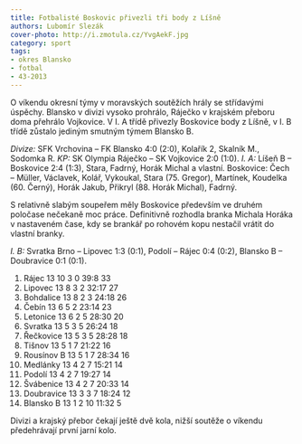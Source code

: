 ```yaml
---
title: Fotbalisté Boskovic přivezli tři body z Líšně
authors: Lubomír Slezák
cover-photo: http://i.zmotula.cz/YvgAekF.jpg
category: sport
tags:
- okres Blansko
- fotbal
- 43-2013
---
```


O víkendu okresní týmy v moravských soutěžích hrály se střídavými úspěchy. Blansko v divizi vysoko prohrálo, Ráječko v krajském přeboru doma přehrálo Vojkovice. V I. A třídě přivezly Boskovice body z Líšně, v I. B třídě zůstalo jediným smutným týmem Blansko B.

*Divize:* SFK Vrchovina – FK Blansko 4:0 (2:0), Kolařík 2, Skalník M., Sodomka R.
*KP:* SK Olympia Ráječko – SK Vojkovice 2:0 (1:0).
*I. A:* Líšeň B – Boskovice 2:4 (1:3), Stara, Fadrný, Horák Michal a vlastní. Boskovice: Čech – Müller, Václavek, Kolář, Vykoukal, Stara (75. Gregor), Martínek, Koudelka (60. Černý), Horák Jakub, Přikryl (88. Horák Michal), Fadrný.

S relativně slabým soupeřem měly Boskovice především ve druhém poločase nečekaně moc práce. Definitivně rozhodla branka Michala Horáka v nastaveném čase, kdy se brankář po rohovém kopu nestačil vrátit do vlastní branky.

*I. B:* Svratka Brno – Lipovec 1:3 (0:1), Podolí – Rájec 0:4 (0:2), Blansko B – Doubravice 0:1 (0:1).

1. Rájec 13 10 3 0 39:8 33
2. Lipovec 13 8 3 2 32:17 27
3. Bohdalice 13 8 2 3 24:18 26
4. Čebín 13 6 5 2 23:14 23
5. Letonice 13 6 2 5 28:30 20
6. Svratka 13 5 3 5 26:24 18
7. Řečkovice 13 5 3 5 28:28 18
8. Tišnov 13 5 1 7 21:22 16
9. Rousínov B 13 5 1 7 28:34 16
10. Medlánky 13 4 2 7 15:21 14
11. Podolí 13 4 2 7 19:27 14
12. Švábenice 13 4 2 7 20:33 14
13. Doubravice 13 3 3 7 18:24 12
14. Blansko B 13 1 2 10 11:32 5

Divizi a krajský přebor čekají ještě dvě kola, nižší soutěže o víkendu předehrávají první jarní kolo.

